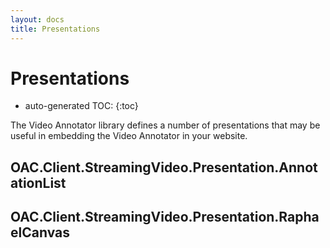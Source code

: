 ```yaml
---
layout: docs
title: Presentations
---
```

# Presentations

* auto-generated TOC:
{:toc}

The Video Annotator library defines a number of presentations that may be useful in embedding the Video Annotator
in your website. 

## OAC.Client.StreamingVideo.Presentation.AnnotationList

## OAC.Client.StreamingVideo.Presentation.RaphaelCanvas
